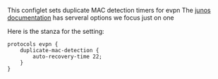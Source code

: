 This configlet sets duplicate MAC detection timers for evpn
The [junos documentation](https://www.juniper.net/documentation/us/en/software/junos/evpn-vxlan/topics/task/configuring-mac-mobility-settings.html) has serveral options we focus just on one

Here is the stanza for the setting:
```
protocols evpn {
	duplicate-mac-detection {
		auto-recovery-time 22;
	}
}
